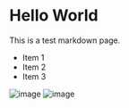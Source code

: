 # Hello World

This is a test markdown page.

- Item 1
- Item 2
- Item 3

![image](/shinchu.jpeg)
![image](/trainscene.gif)